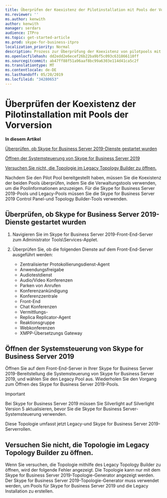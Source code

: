 ```yaml
---
title: Überprüfen der Koexistenz der Pilotinstallation mit Pools der Vorversion
ms.reviewer: ''
ms.author: kenwith
author: kenwith
manager: serdars
audience: ITPro
ms.topic: get-started-article
ms.prod: skype-for-business-itpro
localization_priority: Normal
description: Prozess zur Überprüfung der Koexistenz von pilotpools mit Legacy Pool
ms.openlocfilehash: dd2edd2e6ecef26b22ba9bf5c093c631866110ff
ms.sourcegitcommit: ab47ff88f51a96aaf8bc99a6303e114d41ca5c2f
ms.translationtype: MT
ms.contentlocale: de-DE
ms.lasthandoff: 05/20/2019
ms.locfileid: "34280653"
---
```

# <a name="verify-pilot-pool-coexistence-with-legacy-pool"></a>Überprüfen der Koexistenz der Pilotinstallation mit Pools der Vorversion

 **In diesem Artikel**
  
[Überprüfen, ob Skype for Business Server 2019-Dienste gestartet wurden](#sectionSection0)
  
[Öffnen der Systemsteuerung von Skype for Business Server 2019](#sectionSection1)
  
[Versuchen Sie nicht, die Topologie im Legacy Topology Builder zu öffnen.](#sectionSection2)
  
Nachdem Sie den Pilot Pool bereitgestellt haben, müssen Sie die Koexistenz der beiden Pools überprüfen, indem Sie die Verwaltungstools verwenden, um die Poolinformationen anzuzeigen. Für die Skype for Business Server 2019-Pools und Legacy-Pools müssen Sie die Skype for Business Server 2019 Control Panel-und Topology Builder-Tools verwenden. 
  
## <a name="verify-that-skype-for-business-server-2019-services-have-started"></a>Überprüfen, ob Skype for Business Server 2019-Dienste gestartet wurden
<a name="sectionSection0"> </a>

1. Navigieren Sie im Skype for Business Server 2019-Front-End-Server zum Administrator Tools\Services-Applet.
    
2. Überprüfen Sie, ob die folgenden Dienste auf dem Front-End-Server ausgeführt werden:

    - Zentralisierter Protokollierungsdienst-Agent
    - Anwendungsfreigabe
    - Audiotestdienst
    - Audio/Video Konferenzen
    - Parken von Anrufen
    - Konferenzankündigung
    - Konferenzzentrale
    - Front-End
    - Chat Konferenzen
    - Vermittlungs-
    - Replica Replicator-Agent
    - Reaktionsgruppe
    - Webkonferenzen
    - XMPP-Übersetzungs Gateway

  
## <a name="open-the-skype-for-business-server-2019-control-panel"></a>Öffnen der Systemsteuerung von Skype for Business Server 2019
<a name="sectionSection1"> </a>

Öffnen Sie auf dem Front-End-Server in Ihrer Skype for Business Server 2019-Bereitstellung die Systemsteuerung von Skype for Business Server 2019, und wählen Sie den Legacy Pool aus. Wiederholen Sie den Vorgang zum Öffnen des Skype for Business Server 2019-Pools.
  
> [!IMPORTANT]
> Bei Skype for Business Server 2019 müssen Sie Silverlight auf Silverlight Version 5 aktualisieren, bevor Sie die Skype for Business Server-Systemsteuerung verwenden. 
  
Diese Topologie umfasst jetzt Legacy-und Skype for Business Server 2019-Serverrollen. 

  
## <a name="dont-attempt-to-open-the-topology-in-the-legacy-topology-builder"></a>Versuchen Sie nicht, die Topologie im Legacy Topology Builder zu öffnen.
<a name="sectionSection2"> </a>

Wenn Sie versuchen, die Topologie mithilfe des Legacy Topology Builder zu öffnen, wird der folgende Fehler angezeigt. Die Topologie kann nur mit dem Skype for Business Server 2019-Topologie-Generator angezeigt werden. Der Skype for Business Server 2019-Topologie-Generator muss verwendet werden, um Pools für Skype for Business Server 2019 und die Legacy Installation zu erstellen.

  

